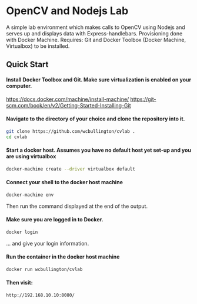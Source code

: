 # OpenCV and Nodejs Lab

A simple lab environment which makes calls to OpenCV using Nodejs and serves up and displays data with Express-handlebars. Provisioning done with Docker Machine. Requires: Git and Docker Toolbox (Docker Machine, Virtualbox) to be installed.

## Quick Start

#### Install Docker Toolbox and Git. Make sure virtualization is enabled on your computer.

https://docs.docker.com/machine/install-machine/
https://git-scm.com/book/en/v2/Getting-Started-Installing-Git


#### Navigate to the directory of your choice and clone the repository into it.
```bash
git clone https://github.com/wcbullington/cvlab .
cd cvlab
```
#### Start a docker host. Assumes you have no default host yet set-up and you are using virtualbox
```bash
docker-machine create --driver virtualbox default
```
#### Connect your shell to the docker host machine
```bash
docker-machine env
```

Then run the command displayed at the end of the output.

#### Make sure you are logged in to Docker.
```bash
docker login
```

... and give your login information.

#### Run the container in the docker host machine
```bash
docker run wcbullington/cvlab
```
#### Then visit:

```
http://192.168.10.10:8080/
```
